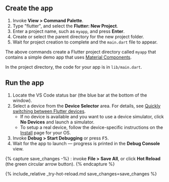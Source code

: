 <div class="tab-pane" id="vscode" role="tabpanel" aria-labelledby="vscode-tab" markdown="1">

## Create the app

  1. Invoke **View > Command Palette**.
  1. Type "flutter", and select the **Flutter: New Project**.
  1. Enter a project name, such as `myapp`, and press **Enter**.
  1. Create or select the parent directory for the new project folder.
  1. Wait for project creation to complete and the `main.dart`
     file to appear.

The above commands create a Flutter project directory called `myapp` that
contains a simple demo app that uses [Material Components][].

In the project directory, the code for your app is in `lib/main.dart`.

## Run the app

 1. Locate the VS Code status bar (the blue bar at the bottom of the window).
 1. Select a device from the **Device Selector** area.
    For details, see [Quickly switching between Flutter devices][].
    - If no device is available and you want to use a device simulator,
      click **No Devices** and launch a simulator.
    - To setup a real device, follow the device-specific instructions on the
      [Install][] page for your OS.
 1. Invoke **Debug > Start Debugging** or press <kbd>F5</kbd>.
 1. Wait for the app to launch &mdash; progress is printed
    in the **Debug Console** view.

{% capture save_changes -%}
  : invoke **File > Save All**,
  or click **Hot Reload** (the green circular arrow button).
{% endcapture %}

{% include_relative _try-hot-reload.md save_changes=save_changes %}

[Install]: /get-started/install
[Material Components]: https://material.io/guidelines
[Quickly switching between Flutter devices]: https://dartcode.org/docs/quickly-switching-between-flutter-devices

</div>
